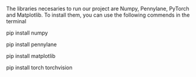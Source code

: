The libraries necesaries to run our project are Numpy, Pennylane, PyTorch and Matplotlib. To install them, you can use the following commends in the terminal

pip install numpy

pip install pennylane

pip install matplotlib

pip install torch torchvision

